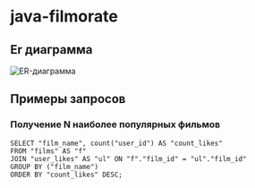 # java-filmorate
## Er диаграмма
![ER-диаграмма](.src/main/resources/Schema_DB_filmorate_1.png)
## Примеры запросов

### Получение N наиболее популярных фильмов

```
SELECT "film_name", count("user_id") AS "count_likes" 
FROM "films" AS "f"
JOIN "user_likes" AS "ul" ON "f"."film_id" = "ul"."film_id" 
GROUP BY ("film_name")
ORDER BY "count_likes" DESC;
```
